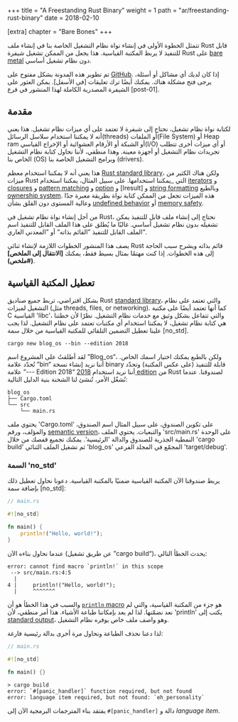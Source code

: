 +++
title = "A Freestanding Rust Binary"
weight = 1
path = "ar/freestanding-rust-binary"
date = 2018-02-10

[extra]
chapter = "Bare Bones"
+++

تتمثل الخطوة الأولى في إنشاء نواة نظام التشغيل الخاصة بنا في إنشاء ملف Rust قابل للتنفيذ لا يربط المكتبة القياسية. هذا يجعل من الممكن تشغيل شيفرة Rust على [bare metal] دون نظام تشغيل أساسي.

[bare metal]: https://en.wikipedia.org/wiki/Bare_machine
<!-- more -->

تم تطوير هذه المدونة بشكل مفتوح على [GitHub]. إذا كان لديك أي مشاكل أو أسئلة، يرجى فتح مشكلة هناك. يمكنك أيضًا ترك تعليقات [في الأسفل]. يمكن العثور على الشيفرة المصدرية الكاملة لهذا المنشور في فرع [post-01].


[GitHub]: https://github.com/phil-opp/blog_os
[at the bottom]: #comments
<!-- fix for zola anchor checker (target is in template): <a id="comments"> -->
[post branch]: https://github.com/phil-opp/blog_os/tree/post-01
<!-- toc -->


## مقدمة
لكتابة نواة نظام تشغيل، نحتاج إلى شيفرة لا تعتمد على أي ميزات نظام تشغيل. هذا يعني أنه لا يمكننا استخدام سلاسل الرسائل(threads) أو الملفات(File System) أو Heap ram أو الشبكة أو الأرقام العشوائية أو الإخراج القياسي(I/O) أو أي ميزات أخرى تتطلب تجريدات نظام التشغيل أو أجهزة معينة. وهذا منطقي، لأننا نحاول كتابة نظام التشغيل الخاص بنا (OS) وبرامج التشغيل الخاصة بنا (drivers).

هذا يعني أنه لا يمكننا استخدام معظم [Rust standard library]، ولكن هناك الكثير من ميزات Rust التي _يمكننا استخدامها. على سبيل المثال، يمكننا استخدام [iterators] و [closures] و [pattern matching] و [option] و [اresult] و [string formatting] وبالطبع [ownership system]. هذه الميزات تجعل من الممكن كتابة نواة بطريقة معبرة جدًا وعالية المستوى دون القلق بشأن [undefined behavior] أو [memory safety].


[option]: https://doc.rust-lang.org/core/option/
[result]:https://doc.rust-lang.org/core/result/
[Rust standard library]: https://doc.rust-lang.org/std/
[iterators]: https://doc.rust-lang.org/book/ch13-02-iterators.html
[closures]: https://doc.rust-lang.org/book/ch13-01-closures.html
[pattern matching]: https://doc.rust-lang.org/book/ch06-00-enums.html
[string formatting]: https://doc.rust-lang.org/core/macro.write.html
[ownership system]: https://doc.rust-lang.org/book/ch04-00-understanding-ownership.html
[undefined behavior]: https://www.nayuki.io/page/undefined-behavior-in-c-and-cplusplus-programs
[memory safety]: https://tonyarcieri.com/it-s-time-for-a-memory-safety-intervention


من أجل إنشاء نواة نظام تشغيل في Rust، نحتاج إلى إنشاء ملف قابل للتنفيذ يمكن تشغيله بدون نظام تشغيل أساسي. غالبًا ما يُطلق على هذا الملف القابل للتنفيذ اسم الملف القابل للتنفيذ ”القائم بذاته“ أو ”المعدني العاري“.

يصف هذا المنشور الخطوات اللازمة لإنشاء ثنائي Rust قائم بذاته ويشرح سبب الحاجة إلى هذه الخطوات. إذا كنت مهتمًا بمثال بسيط فقط، يمكنك **[الانتقال إلى الملخص] (#ملخص)**.



## تعطيل المكتبة القياسية
بشكل افتراضي، تربط جميع صناديق Rust [standard library]، والتي تعتمد على نظام التشغيل لميزات (مثل threads, files, or networking). كما أنها تعتمد أيضًا على مكتبة C القياسية 'libc'، والتي تتفاعل بشكل وثيق مع خدمات نظام التشغيل. نظرًا لأن خطتنا هي كتابة نظام تشغيل، لا يمكننا استخدام أي مكتبات تعتمد على نظام التشغيل. لذا يجب علينا تعطيل التضمين التلقائي للمكتبة القياسية من خلال سمة [no_std].


[standard library]: https://doc.rust-lang.org/std/
[`no_std` attribute]: https://doc.rust-lang.org/1.30.0/book/first-edition/using-rust-without-the-standard-library.html

```
cargo new blog_os --bin --edition 2018
```

لقد أطلقتُ على المشروع اسم ”Blog_os“، ولكن بالطبع يمكنك اختيار اسمك الخاص. تُحدّد علامة ”bin“ أننا نريد إنشاء نسخة binary قابلة للتنفيذ (على عكس المكتبة) وتحدّد علامة ”--- Edition 2018“ أننا نريد استخدام [2018 edition] من Rust لصندوقنا. عندما نُشغّل الأمر، تُنشئ لنا الشحنة بنية الدليل التالية:

[2018 edition]: https://doc.rust-lang.org/nightly/edition-guide/rust-2018/index.html

```
blog_os
├── Cargo.toml
└── src
    └── main.rs
```
يحتوي ملف 'Cargo.toml' على تكوين الصندوق، على سبيل المثال اسم الصندوق، والمؤلف، ورقم [semantic version]، والتبعيات. يحتوي الملف 'src/main.rs' على الوحدة النمطية الجذرية للصندوق والدالة 'الرئيسية'. يمكنك تجميع قفصك من خلال 'cargo build' ثم تشغيل الملف الثنائي 'blog_os' المجمّع في المجلد الفرعي 'target/debug'.

[semantic version]: https://semver.org/

### السمة 'no_std'

يربط صندوقنا الآن المكتبة القياسية ضمنيًا بالمكتبة القياسية. دعونا نحاول تعطيل ذلك بإضافة سمة [no_std]:


```rust
// main.rs

#![no_std]

fn main() {
    println!("Hello, world!");
}
```

عندما نحاول بناءه الآن (عن طريق تشغيل ”cargo build“)، يحدث الخطأ التالي:

```
error: cannot find macro `println!` in this scope
 --> src/main.rs:4:5
  |
4 |     println!("Hello, world!");
  |     ^^^^^^^
```

والسبب في هذا الخطأ هو أن [`println` macro] هو جزء من المكتبة القياسية، والتي لم نعد نضمّنها. لذا لم يعد بإمكاننا طباعة الأشياء. هذا أمر منطقي، لأن 'println' يكتب إلى [standard output]، وهو واصف ملف خاص يوفره نظام التشغيل.


[`println` macro]: https://doc.rust-lang.org/std/macro.println.html
[standard output]: https://en.wikipedia.org/wiki/Standard_streams#Standard_output_.28stdout.29

لذا دعنا نحذف الطباعة ونحاول مرة أخرى بدالة رئيسية فارغة:

```rust
// main.rs

#![no_std]

fn main() {}
```

```
> cargo build
error: `#[panic_handler]` function required, but not found
error: language item required, but not found: `eh_personality`
```


يفتقد بناء المترجمات البرمجية الآن إلى `#[panic_handler]`  دالة و _language item_.



